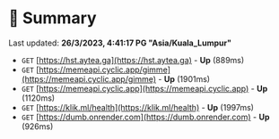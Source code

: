# 📖 Summary
Last updated: **26/3/2023, 4:41:17 PG "Asia/Kuala_Lumpur"**

- `GET` [https://hst.aytea.ga](https://hst.aytea.ga) - **Up** (889ms)
- `GET` [https://memeapi.cyclic.app/gimme](https://memeapi.cyclic.app/gimme) - **Up** (1901ms)
- `GET` [https://memeapi.cyclic.app](https://memeapi.cyclic.app) - **Up** (1120ms)
- `GET` [https://klik.ml/health](https://klik.ml/health) - **Up** (1997ms)
- `GET` [https://dumb.onrender.com](https://dumb.onrender.com) - **Up** (926ms)
